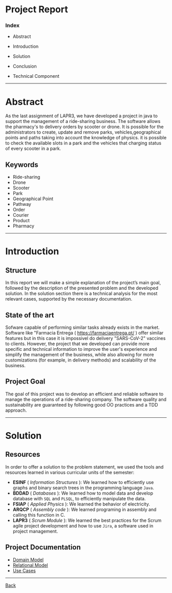 # Project Report #

### Index

- Abstract

- Introduction

- Solution

- Conclusion

- Technical Component


---

# Abstract

As the last assignment of LAPR3, we have developed a project in java to support the management of a ride-sharing business. The software allows the pharmacy's to delivery orders by scooter or drone. It is possible for the administrators to create, update and remove parks, vehicles,geographical points and paths taking into account the knowledge of physics. it is possible to check the available slots in a park and the vehicles that charging status of every scooter in a park.

## Keywords

- Ride-sharing
- Drone
- Scooter
- Park
- Geographical Point
- Pathway
- Order
- Courier
- Product
- Pharmacy


---

# Introduction

## Structure

In this report we will make a simple explanation of the project’s main goal, followed by the description of the presented problem and the developed solution. In the solution section there is a technical analysis for the most relevant cases, supported by the necessary documentation.


## State of the art

Sofware capable of performing similar tasks already exists in the market. Software like "Farmacia Entrega ( https://farmaciaentrega.pt/ ) offer similar features but in this case it is impossivel do delivery "SARS-CoV-2" vaccines to clients. However, the project that we developed can provide more specific and technical information to improve the user's experience and simplify the management of the business, while also allowing for more customizations (for example, in delivery methods) and scalability of the business.



## Project Goal

The goal of this project was to develop an efficient and reliable software to manage the operations of a ride-sharing company. The software quality and sustainability are guaranteed by following good OO practices and a TDD approach.

---

# Solution

## Resources

In order to offer a solution to the problem statement, we used the tools and resources learned in various curricular units of the semester:

- **ESINF** ( _Information Structures_ ): We learned how to efficiently use graphs and binary search trees in the programming language ``Java``.
- **BDDAD** ( _Databases_ ): We learned how to model data and develop database with ``SQL`` and ``PLSQL``, to efficiently manipulate the data.
- **FSIAP** ( _Applied Physics_ ): We learned the behavior of electricity.
- **ARQCP** ( _Assembly code_ ): We learned programing in assembly and calling this function in C.
- **LAPR3** ( _Scrum Module_ ): We learned the best practices for the Scrum agile project development and how to use ``Jira``, a software used in project management.




## Project Documentation

* [Domain Model](domain_model/DomainModel.md)
* [Relational Model](relational_model/RelationalModel.md)
* [Use Cases](use_cases/UseCases.md)


---

[Back](../Readme.md)